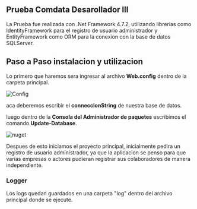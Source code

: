 ## Prueba Comdata Desarollador lll

La Prueba fue realizada con .Net Framework 4.7.2, utilizando librerias como IdentityFramework para el registro de usuario administrador
y EntityFramework como ORM para la conexion con la base de datos SQLServer.

## Paso a Paso instalacion y utilizacion


Lo primero que haremos sera ingresar al archivo **Web.config** dentro de la carpeta principal.

![Config](https://user-images.githubusercontent.com/53414453/156069054-8f2d627f-82d4-415f-8d3a-63983e80adbb.jpg)

aca deberemos escribir el **conneccionString** de nuestra base de datos.</br>


luego dentro de la <strong>Consola del Administrador de paquetes</strong> escribimos el comando <strong>Update-Database</strong>.

![nuget](https://user-images.githubusercontent.com/53414453/156069365-c2afdf9e-b036-4a1c-96a2-e52e0b9c62e1.jpg)

Despues de esto iniciamos el proyecto principal, inicialmente pedira un registro de usuario administrador,
ya que la aplicacion se penso para que varias empresas o actores pudieran registrar sus colaboradores de manera independiente.


### Logger


Los logs quedan guardados en una carpeta "log" dentro del archivo principal donde se ejecute.
